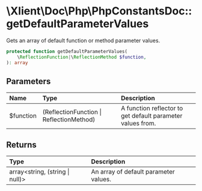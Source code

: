 # \\Xlient\\Doc\\Php\\PhpConstantsDoc::getDefaultParameterValues

Gets an array of default function or method parameter values.

```php
protected function getDefaultParameterValues(
    \ReflectionFunction|\ReflectionMethod $function,
): array
```

## Parameters

| Name | Type | Description |
| :--- | :--- | :--- |
| $function | \(ReflectionFunction \| ReflectionMethod\) | A function reflector to get default parameter values from. |

## Returns

| Type | Description |
| :--- | :--- |
| array\<string, \(string \| null\)\> | An array of default parameter values. |